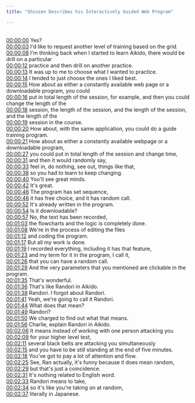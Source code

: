 ```yaml
---
title: "Shinzen Describes his Interactively Guided Web Program"

---
```

<br>[00:00:00](https://www.youtube.com/watch?v=muckboZ5LFg&t=0)   Yes? 
<br>[00:00:03](https://www.youtube.com/watch?v=muckboZ5LFg&t=3)   I'd like to request another level of training based on the grid. 
<br>[00:00:08](https://www.youtube.com/watch?v=muckboZ5LFg&t=8)   I'm thinking back when I started to learn Aikido, there would be drill on a particular 
<br>[00:00:12](https://www.youtube.com/watch?v=muckboZ5LFg&t=12)   practice and then drill on another practice. 
<br>[00:00:13](https://www.youtube.com/watch?v=muckboZ5LFg&t=13)   It was up to me to choose what I wanted to practice. 
<br>[00:00:14](https://www.youtube.com/watch?v=muckboZ5LFg&t=14)   I tended to just choose the ones I liked best. 
<br>[00:00:15](https://www.youtube.com/watch?v=muckboZ5LFg&t=15)   How about as either a constantly available web page or a downloadable program, you could 
<br>[00:00:16](https://www.youtube.com/watch?v=muckboZ5LFg&t=16)   put in total length of the session, for example, and then you could change the length of the 
<br>[00:00:18](https://www.youtube.com/watch?v=muckboZ5LFg&t=18)   session, the length of the session, and the length of the session, and the length of the 
<br>[00:00:19](https://www.youtube.com/watch?v=muckboZ5LFg&t=19)   session in the course. 
<br>[00:00:20](https://www.youtube.com/watch?v=muckboZ5LFg&t=20)   How about, with the same application, you could do a guide training program. 
<br>[00:00:21](https://www.youtube.com/watch?v=muckboZ5LFg&t=21)   How about as either a constantly available webpage or a downloadable program, 
<br>[00:00:27](https://www.youtube.com/watch?v=muckboZ5LFg&t=27)   you could put in total length of the session and change time, 
<br>[00:00:31](https://www.youtube.com/watch?v=muckboZ5LFg&t=31)   and then it would randomly say, 
<br>[00:00:33](https://www.youtube.com/watch?v=muckboZ5LFg&t=33)   feel in, do nothing, see out, things like that, 
<br>[00:00:38](https://www.youtube.com/watch?v=muckboZ5LFg&t=38)   so you had to learn to keep changing. 
<br>[00:00:40](https://www.youtube.com/watch?v=muckboZ5LFg&t=40)   You'll see great minds. 
<br>[00:00:42](https://www.youtube.com/watch?v=muckboZ5LFg&t=42)   It's great. 
<br>[00:00:46](https://www.youtube.com/watch?v=muckboZ5LFg&t=46)   The program has set sequence, 
<br>[00:00:48](https://www.youtube.com/watch?v=muckboZ5LFg&t=48)   it has free choice, and it has random call. 
<br>[00:00:52](https://www.youtube.com/watch?v=muckboZ5LFg&t=52)   It's already written in the program. 
<br>[00:00:54](https://www.youtube.com/watch?v=muckboZ5LFg&t=54)   Is it downloadable? 
<br>[00:00:57](https://www.youtube.com/watch?v=muckboZ5LFg&t=57)   No, the text has been recorded, 
<br>[00:01:03](https://www.youtube.com/watch?v=muckboZ5LFg&t=63)   the flowcharts and the logic is completely done. 
<br>[00:01:08](https://www.youtube.com/watch?v=muckboZ5LFg&t=68)   We're in the process of editing the files 
<br>[00:01:12](https://www.youtube.com/watch?v=muckboZ5LFg&t=72)   and coding the program. 
<br>[00:01:17](https://www.youtube.com/watch?v=muckboZ5LFg&t=77)   But all my work is done. 
<br>[00:01:19](https://www.youtube.com/watch?v=muckboZ5LFg&t=79)   I recorded everything, including it has that feature, 
<br>[00:01:23](https://www.youtube.com/watch?v=muckboZ5LFg&t=83)   and my term for it in the program, I call it, 
<br>[00:01:26](https://www.youtube.com/watch?v=muckboZ5LFg&t=86)   that you can have a random call. 
<br>[00:01:29](https://www.youtube.com/watch?v=muckboZ5LFg&t=89)   And the very parameters that you mentioned are clickable in the program. 
<br>[00:01:35](https://www.youtube.com/watch?v=muckboZ5LFg&t=95)   That's wonderful. 
<br>[00:01:36](https://www.youtube.com/watch?v=muckboZ5LFg&t=96)   That's like Randori in Aikido. 
<br>[00:01:38](https://www.youtube.com/watch?v=muckboZ5LFg&t=98)   Randori. I forgot about Randori. 
<br>[00:01:41](https://www.youtube.com/watch?v=muckboZ5LFg&t=101)   Yeah, we're going to call it Randori. 
<br>[00:01:44](https://www.youtube.com/watch?v=muckboZ5LFg&t=104)   What does that mean? 
<br>[00:01:49](https://www.youtube.com/watch?v=muckboZ5LFg&t=109)   Randori? 
<br>[00:01:50](https://www.youtube.com/watch?v=muckboZ5LFg&t=110)   We charged to find out what that means. 
<br>[00:01:56](https://www.youtube.com/watch?v=muckboZ5LFg&t=116)   Charlie, explain Randori in Aikido. 
<br>[00:02:06](https://www.youtube.com/watch?v=muckboZ5LFg&t=126)   It means instead of working with one person attacking you 
<br>[00:02:09](https://www.youtube.com/watch?v=muckboZ5LFg&t=129)   for your higher level test, 
<br>[00:02:11](https://www.youtube.com/watch?v=muckboZ5LFg&t=131)   several black belts are attacking you simultaneously 
<br>[00:02:15](https://www.youtube.com/watch?v=muckboZ5LFg&t=135)   and you have to be still standing at the end of five minutes. 
<br>[00:02:18](https://www.youtube.com/watch?v=muckboZ5LFg&t=138)   You've got to pay a lot of attention and flow. 
<br>[00:02:25](https://www.youtube.com/watch?v=muckboZ5LFg&t=145)   See, Ran actually, it's funny because it does mean random, 
<br>[00:02:29](https://www.youtube.com/watch?v=muckboZ5LFg&t=149)   but that's just a coincidence. 
<br>[00:02:31](https://www.youtube.com/watch?v=muckboZ5LFg&t=151)   It's nothing related to English word. 
<br>[00:02:33](https://www.youtube.com/watch?v=muckboZ5LFg&t=153)   Randori means to take, 
<br>[00:02:34](https://www.youtube.com/watch?v=muckboZ5LFg&t=154)   so it's like you're taking on at random, 
<br>[00:02:37](https://www.youtube.com/watch?v=muckboZ5LFg&t=157)   literally in Japanese. 
<br>